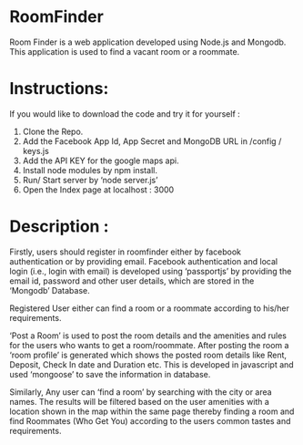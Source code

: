# RoomFinder
Room Finder is a web application developed using Node.js and Mongodb. This application is used to find a vacant room or a roommate. 

# Instructions: 
If you would like to download the code and try it for yourself :
  1. Clone the Repo.
  2. Add the Facebook App Id,  App Secret and MongoDB URL in /config / keys.js
  3. Add the API KEY for the google maps api.
  4. Install node modules by npm install.
  5. Run/ Start server by ‘node server.js’
  6. Open the Index page at localhost : 3000

# Description : 

Firstly, users should register in roomfinder either by facebook authentication or by providing email. Facebook authentication and local login (i.e., login with email) is developed using ‘passportjs’ by providing the email id, password and other user details, which are stored in the ‘Mongodb’ Database.

Registered User either can find a room or a roommate according to his/her requirements.

‘Post a Room’  is used to post the room details and the amenities and rules for the users who wants to get a room/roommate.
After posting the room a ‘room profile’ is generated which shows the posted room details like Rent, Deposit, Check In date and Duration etc. This is developed in javascript and used ‘mongoose’ to save the information in database.

Similarly, Any user can ‘find a room’ by searching with the city or area names. The results will be filtered based on the user amenities with a location shown in the map within the same page thereby finding a room and find Roommates (Who Get You) according to the users common tastes and requirements.
